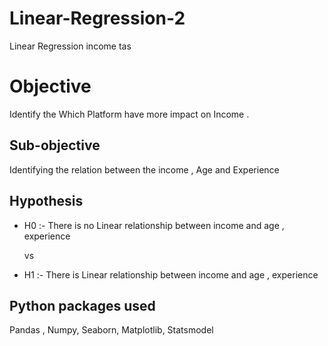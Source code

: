 # Linear-Regression-2
Linear Regression income tas

# Objective 
Identify the Which Platform have more impact on Income .

## Sub-objective 
Identifying the relation between the income , Age and Experience

## Hypothesis
* H0 :- There is no Linear relationship between income and age , experience
 
   vs
 
* H1 :- There is Linear relationship between income and age , experience
 
 ## Python packages used
 Pandas , Numpy, Seaborn, Matplotlib, Statsmodel
